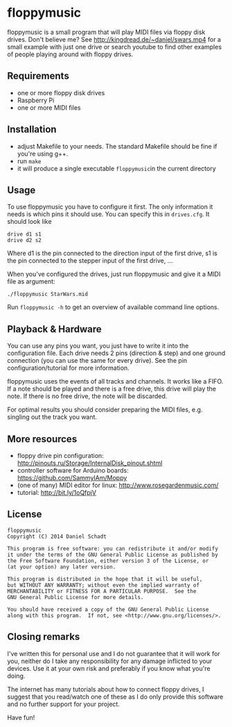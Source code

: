 floppymusic
===========

floppymusic is a small program that will play MIDI files via floppy disk
drives. Don't believe me? See http://kingdread.de/~daniel/swars.mp4 for a small
example with just one drive or search youtube to find other examples of people
playing around with floppy drives.

Requirements
------------

- one or more floppy disk drives
- Raspberry Pi
- one or more MIDI files

Installation
------------

- adjust Makefile to your needs. The standard Makefile should be fine if you're
  using g++.
- run `make`
- it will produce a single executable `floppymusic`in the current directory

Usage
-----

To use floppymusic you have to configure it first. The only information it
needs is which pins it should use. You can specify this in `drives.cfg`. It
should look like

```
drive d1 s1
drive d2 s2
```

Where d1 is the pin connected to the direction input of the first drive, s1 is
the pin connected to the stepper input of the first drive, ...

When you've configured the drives, just run floppymusic and give it a MIDI file
as argument:

```
./floppymusic StarWars.mid
```

Run `floppymusic -h` to get an overview of available command line options.

Playback & Hardware
-------------------

You can use any pins you want, you just have to write it into the configuration
file. Each drive needs 2 pins (direction & step) and one ground connection (you
can use the same for every drive). See the pin configuration/tutorial for more
information.

floppymusic uses the events of all tracks and channels. It works like a FIFO.
If a note should be played and there is a free drive, this drive will play the
note. If there is no free drive, the note will be discarded.

For optimal results you should consider preparing the MIDI files, e.g. singling
out the track you want.

More resources
--------------

- floppy drive pin configuration: http://pinouts.ru/Storage/InternalDisk_pinout.shtml
- controller software for Arduino boards: https://github.com/SammyIAm/Moppy
- (one of many) MIDI editor for linux: http://www.rosegardenmusic.com/
- tutorial: http://bit.ly/1oQfpjV

License
-------

    floppymusic
    Copyright (C) 2014 Daniel Schadt

    This program is free software: you can redistribute it and/or modify
    it under the terms of the GNU General Public License as published by
    the Free Software Foundation, either version 3 of the License, or
    (at your option) any later version.

    This program is distributed in the hope that it will be useful,
    but WITHOUT ANY WARRANTY; without even the implied warranty of
    MERCHANTABILITY or FITNESS FOR A PARTICULAR PURPOSE.  See the
    GNU General Public License for more details.

    You should have received a copy of the GNU General Public License
    along with this program.  If not, see <http://www.gnu.org/licenses/>.

Closing remarks
---------------

I've written this for personal use and I do not guarantee that it will work for
you, neither do I take any responsibility for any damage inflicted to your
devices. Use it at your own risk and preferably if you know what you're doing.

The internet has many tutorials about how to connect floppy drives, I suggest
that you read/watch one of these as I do only provide this software and no
further support for your project.

Have fun!
